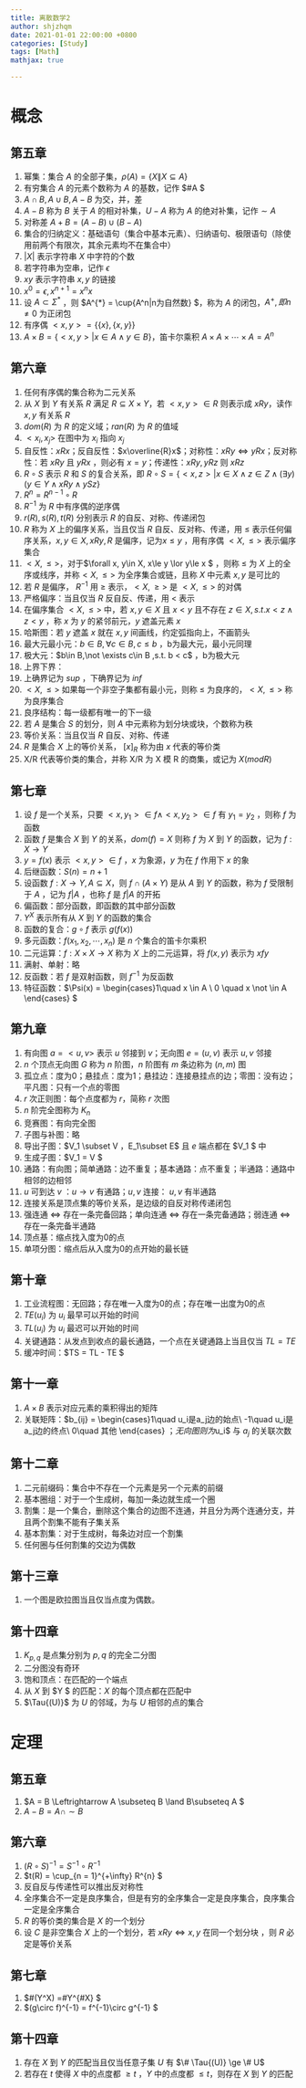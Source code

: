 ```yaml
---
title: 离散数学2
author: shjzhqm
date: 2021-01-01 22:00:00 +0800
categories: [Study]
tags: [Math]
mathjax: true

---
```

# 概念

## 第五章

1. 幂集：集合 $A$ 的全部子集，$\rho(A) = \{X \| X\subseteq A \}$ 
2. 有穷集合 $A$ 的元素个数称为 $A$ 的基数，记作 $\#A $
3. $A \cap B, A \cup B, A - B$ 为交，并，差
4. $A - B$ 称为 $B$ 关于 $A$ 的相对补集，$U - A$ 称为 $A$ 的绝对补集，记作$\sim A$
5. 对称差 $A +B = (A - B) \cup (B - A)$
6. 集合的归纳定义：基础语句（集合中基本元素）、归纳语句、极限语句（除使用前两个有限次，其余元素均不在集合中）
7. $|X|$ 表示字符串 $X$ 中字符的个数
8. 若字符串为空串，记作 $\epsilon$
9. $xy$ 表示字符串 $x,y$ 的链接
10. $x^0 = \epsilon, x^{n + 1} = x ^ n x$
11. 设 $A \subset \Sigma^{*}$ ，则 $A^{*} = \cup\{A^n|n为自然数\} $，称为 $A$ 的闭包，$A^{+},即n\not = 0$ 为正闭包
12. 有序偶 $<x,y> = \{\{x\}, \{x, y\}\}$
13.  $A\times B = \{<x, y>|x \in A \land y\in B\}$，笛卡尔乘积 $A\times A\times \cdots \times A = A^n$

## 第六章

1. 任何有序偶的集合称为二元关系
2. 从 $X$ 到 $Y$ 有关系 $R$ 满足 $R\subseteq X \times Y$，若 $<x, y>\in R$ 则表示成 $xRy$，读作 $x,y$ 有关系 $R$
3. $dom(R)$ 为 $R$ 的定义域；$ran(R)$ 为 $R$ 的值域
4. $<x_i, x_j>$ 在图中为 $x_i$ 指向 $x_j$
5. 自反性：$xRx$；反自反性：$x\overline{R}x$；对称性：$xRy\Leftrightarrow yRx$；反对称性：若 $xRy$ 且 $yRx$ ，则必有 $x = y$；传递性：$xRy, yRz$ 则 $xRz$
6. $R\circ S$ 表示 $R$ 和 $S$ 的复合关系，即 $R\circ S = \{<x, z> | x \in X \land z \in Z \land (\exists y)(y\in  Y\land xRy\land ySz \}$
7. $R^n = R^{n - 1} \circ R$
8. $R^{-1}$ 为 $R$ 中有序偶的逆序偶
9. $r(R),s(R),t(R)$ 分别表示 $R$ 的自反、对称、传递闭包
10. $R$ 称为 $X$ 上的偏序关系，当且仅当 $R$ 自反、反对称、传递，用 $\le$ 表示任何偏序关系，$x,y\in X ,xRy,R$ 是偏序，记为$x\le y$ ，用有序偶 $<X, \le>$ 表示偏序集合
11. $<X, \le>$，对于$\forall x, y\in X, x\le y \lor y\le x $  ，则称 $\le$ 为 $X$ 上的全序或线序，并称$<X, \le>$ 为全序集合或链，且称 $X$ 中元素 $x,y$ 是可比的
12. 若 $R$ 是偏序， $R^{-1}$ 用 $\ge$ 表示，$<X, \ge>$ 是 $<X, \le>$ 的对偶 
13. 严格偏序：当且仅当 $R$ 反自反、传递，用 $<$ 表示
14. 在偏序集合 $<X, \le>$ 中，若 $x, y \in X$ 且 $x < y$ 且不存在 $z \in X ,s.t. x<z \land z < y$ ，称 $x$ 为 $y$ 的紧邻前元，$y$ 遮盖元素 $x$
15. 哈斯图：若 $y$ 遮盖 $x$ 就在 $x, y$ 间画线，约定弧指向上，不画箭头
16. 最大元最小元：$b\in B, \forall c \in B,c\le b$ ，b为最大元，最小元同理
17.  极大元：$b\in B,\not \exists c\in B ,s.t. b < c$ ，b为极大元
18. 上界下界：
19. 上确界记为 $sup$ ，下确界记为 $inf$
20. $<X, \le>$ 如果每一个非空子集都有最小元，则称 $\le$ 为良序的，$<X, \le>$ 称为良序集合
21. 良序结构：每一级都有唯一的下一级
22. 若 $A$ 是集合 $S$ 的划分，则 $A$ 中元素称为划分块或块，个数称为秩
23. 等价关系：当且仅当 $R$ 自反、对称、传递
24. $R$ 是集合 $X$ 上的等价关系， $[x]_R$ 称为由 $x$ 代表的等价类
25. X/R 代表等价类的集合，并称 X/R 为 X 模 R 的商集，或记为 $X(mod R)$

## 第七章

1. 设 $f$ 是一个关系，只要 $<x,y_1>\in f \land <x, y_2> \in f$ 有 $y_1 = y_2$ ，则称 $f$ 为函数
2. 函数 $f$ 是集合 $X$ 到 $Y$ 的关系，$dom(f) = X$ 则称 $f$ 为 $X$ 到 $Y$ 的函数，记为 $f:X\to Y$
3. $y = f(x)$ 表示 $<x, y>\in f$ ，$x$ 为象源，$y$ 为在 $f$ 作用下 $x$ 的象
4. 后继函数：$S(n) = n + 1$
5. 设函数 $f:X\to Y,A\subseteq X$，则 $f \cap (A \times Y)$ 是从 $A$ 到 $Y$ 的函数，称为 $f$ 受限制于 $A$ ，记为 $f|A$ ，也称 $f$ 是 $f|A$ 的开拓
6. 偏函数：部分函数，即函数的其中部分函数
7. $Y^X$ 表示所有从 $X$ 到 $Y$ 的函数的集合
8. 函数的复合：$g\circ f$ 表示 $g(f(x))$
9. 多元函数：$f(x_1, x_2,\cdots, x_n)$ 是 $n$ 个集合的笛卡尔乘积
10. 二元运算：$f:X\times X \to X$ 称为 $X$ 上的二元运算，将 $f(x, y)$ 表示为 $xfy$
11. 满射、单射：略
12. 反函数：若 $f$ 是双射函数，则 $f^{-1}$ 为反函数
13. 特征函数：$\Psi(x) = \begin{cases}1\quad x \in A \\ 0 \quad x \not \in A \end{cases} $

## 第九章

1. 有向图 $a = <u, v>$ 表示 $u$ 邻接到 $v$；无向图 $e = (u, v)$ 表示 $u, v$ 邻接
2. $n$ 个顶点无向图 $G$ 称为 $n$ 阶图，$n$ 阶图有 $m$ 条边称为 $(n, m)$ 图
3. 孤立点：度为0；悬挂点：度为1；悬挂边：连接悬挂点的边；零图：没有边；平凡图：只有一个点的零图
4. $r$ 次正则图：每个点度都为 $r$，简称 $r$ 次图
5. $n$ 阶完全图称为 $K_n$
6. 竞赛图：有向完全图
7. 子图与补图：略
8. 导出子图：$V_1 \subset V $，$E_1\subset E$ 且 $e$ 端点都在 $V_1 $ 中
9. 生成子图：$V_1 = V $
10. 通路：有向图；简单通路：边不重复；基本通路：点不重复；半通路：通路中相邻的边相邻
11. $u$ 可到达 $v$ ：$u \to v$ 有通路；$u , v$ 连接： $u, v$ 有半通路
12. 连接关系是顶点集的等价关系，是边级的自反对称传递闭包
13. 强连通 $\Leftrightarrow$ 存在一条完备回路；单向连通 $\Leftrightarrow$ 存在一条完备通路；弱连通 $\Leftrightarrow$ 存在一条完备半通路
14. 顶点基：缩点找入度为0的点
15. 单项分图：缩点后从入度为0的点开始的最长链

## 第十章

1. 工业流程图：无回路；存在唯一入度为0的点；存在唯一出度为0的点
2. $TE(u_i)$ 为 $u_i$ 最早可以开始的时间
3. $TL(u_i)$ 为 $u_i$ 最迟可以开始的时间
4. 关键通路：从发点到收点的最长通路，一个点在关键通路上当且仅当 $TL = TE$
5. 缓冲时间：$TS = TL - TE $

## 第十一章

1. $A \times B$ 表示对应元素的乘积得出的矩阵
2. 关联矩阵：$b_{ij} = \begin{cases}1\quad u_i是a_j边的始点\\ -1\quad u_i是a_j边的终点\\ 0\quad 其他 \end{cases} $；无向图则为$u_i$ 与 $a_j$ 的关联次数

## 第十二章

1. 二元前缀码：集合中不存在一个元素是另一个元素的前缀
2. 基本圈组：对于一个生成树，每加一条边就生成一个圈
3. 割集：是一个集合，删除这个集合的边图不连通，并且分为两个连通分支，并且两个割集不能有子集关系
4. 基本割集：对于生成树，每条边对应一个割集
5. 任何圈与任何割集的交边为偶数

## 第十三章

1. 一个图是欧拉图当且仅当点度为偶数。

## 第十四章

1. $K_{p, q}$ 是点集分别为 $p, q$ 的完全二分图
2. 二分图没有奇环
3. 饱和顶点：在匹配的一个端点
4. 从 $X$ 到 $Y $ 的匹配：$X$ 的每个顶点都在匹配中
5. $\Tau{(U)}$ 为 $U$ 的邻域，为与 $U$ 相邻的点的集合

# 定理

## 第五章

1. $A = B \Leftrightarrow A \subseteq B \land B\subseteq A $ 
2. $A - B = A \cap \sim B$

## 第六章

1. $(R\circ S) ^{-1} = S^{-1} \circ R^{-1}$
2. $t(R) = \cup_{n = 1}^{+\infty} R^{n} $
3. 反自反与传递性可以推出反对称性
4. 全序集合不一定是良序集合，但是有穷的全序集合一定是良序集合，良序集合一定是全序集合
5. $R$ 的等价类的集合是 $X$ 的一个划分
6. 设 $C$ 是非空集合 $X$ 上的一个划分，若 $xRy\Leftrightarrow x,y$ 在同一个划分块 ，则 $R$ 必定是等价关系

## 第七章

1. $\#(Y^X) =\#Y^{\#X}  $
2. $(g\circ f)^{-1} = f^{-1}\circ g^{-1} $

## 第十四章

1. 存在 $X$ 到 $Y$ 的匹配当且仅当任意子集 $U$ 有 $\# \Tau{(U)} \ge \# U$
2. 若存在 $t$ 使得 $X$ 中的点度都 $\ge t$ ，$Y$ 中的点度都 $\le t$，则存在 $X$ 到 $Y$ 的匹配